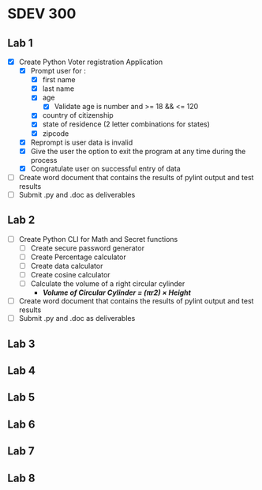 # SDEV 300
## Lab 1
- [x] Create Python Voter registration Application
  - [x] Prompt user for :
    - [x] first name
    - [x] last name
    - [x] age
      - [x] Validate age is number and >= 18 && <= 120
    - [x] country of citizenship
    - [x] state of residence (2 letter combinations for states)
    - [x] zipcode
  - [x] Reprompt is user data is invalid
  - [x] Give the user the option to exit the program at any time during the process
  - [x] Congratulate user on successful entry of data
- [ ] Create word document that contains the results of pylint output and test results
- [ ] Submit .py and .doc as deliverables

## Lab 2
- [ ] Create Python CLI for Math and Secret functions
  - [ ] Create secure password generator
  - [ ] Create Percentage calculator
  - [ ] Create data calculator
  - [ ] Create cosine calculator
  - [ ] Calculate the volume of a right circular cylinder
    - ***Volume of Circular Cylinder = (πr2) × Height***
- [ ] Create word document that contains the results of pylint output and test results
- [ ] Submit .py and .doc as deliverables

## Lab 3
## Lab 4
## Lab 5
## Lab 6
## Lab 7
## Lab 8
